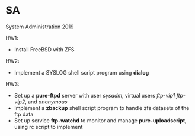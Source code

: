 # SA
System Administration 2019  
  
HW1:  
  * Install FreeBSD with ZFS   

HW2:  
  * Implement a SYSLOG shell script program using **dialog**    

HW3:  
  * Set up a **pure-ftpd** server with user *sysadm*, virtual users *ftp-vip1* *ftp-vip2*, and *anonymous*  
  * Implement a **zbackup** shell script program to handle zfs datasets of the ftp data  
  * Set up service **ftp-watchd** to monitor and manage **pure-uploadscript**, using rc script to implement
